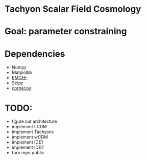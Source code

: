 # Tachyon Scalar Field Cosmology

# Goal: parameter constraining

# Dependencies

- Numpy
- Matplotlib
- [EMCEE](https://emcee.readthedocs.io/en/stable/)
- Scipy
- [corner.py](https://corner.readthedocs.io/en/latest/index.html)






# TODO:

- figure out architecture 
- implement LCDM
- implement Tachyons
- implement wCDM
- implement IDE1
- implement IDE2
- turn repo public
